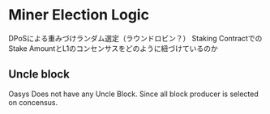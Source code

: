 # Miner Election Logic

DPoSによる重みづけランダム選定（ラウンドロビン？）
Staking ContractでのStake AmountとL1のコンセンサスをどのように紐づけているのか

## Uncle block 

Oasys Does not have any Uncle Block. 
Since all block producer is selected on concensus.